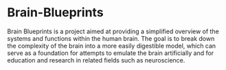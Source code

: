 # Brain-Blueprints
Brain Blueprints is a project aimed at providing a simplified overview of the systems and functions within the human brain. The goal is to break down the complexity of the brain into a more easily digestible model, which can serve as a foundation for attempts to emulate the brain artificially and for education and research in related fields such as neuroscience. 
